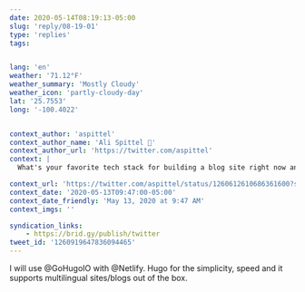 ```yaml
---
date: 2020-05-14T08:19:13-05:00
slug: 'reply/08-19-01'
type: 'replies'
tags:


lang: 'en'
weather: '71.12°F'
weather_summary: 'Mostly Cloudy'
weather_icon: 'partly-cloudy-day'
lat: '25.7553'
long: '-100.4022'


context_author: 'aspittel'
context_author_name: 'Ali Spittel 🐞'
context_author_url: 'https://twitter.com/aspittel'
context: |
  What's your favorite tech stack for building a blog site right now and why?

context_url: 'https://twitter.com/aspittel/status/1260612610686361600?s=12'
context_date: '2020-05-13T09:47:00-05:00'
context_date_friendly: 'May 13, 2020 at 9:47 AM'
context_imgs: ''

syndication_links:
    - https://brid.gy/publish/twitter
tweet_id: '1260919647836094465'
---
```

I will use @GoHugoIO with @Netlify. Hugo for the simplicity, speed and it supports multilingual sites/blogs out of the box.